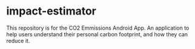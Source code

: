 # impact-estimator

This repository is for the CO2 Emmissions Android App. An application to help users understand their personal carbon footprint, and how they can reduce it. 
